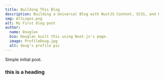 ```yaml
---
title: Building This Blog
description: Building a Universal Blog with NustJS Content, SCSS, and Kubernetes
img: AllLogos.png
alt: My First blog post
author:
  name: Douglas
  bio: Douglas built this using Nuxt.js's page.
  image: ProfileDoug.jpg
  alt: doug's profile pic
---
```


Simple initial post.

### this is a heading
